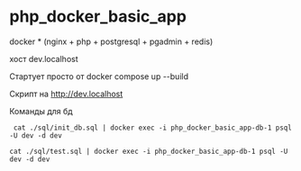 # php_docker_basic_app
docker * (nginx + php + postgresql + pgadmin + redis) 

хост dev.localhost

Стартует просто от docker compose up --build

Скрипт на http://dev.localhost

Команды для бд

`
cat ./sql/init_db.sql | docker exec -i php_docker_basic_app-db-1 psql -U dev -d dev`

`cat ./sql/test.sql | docker exec -i php_docker_basic_app-db-1 psql -U dev -d dev`
